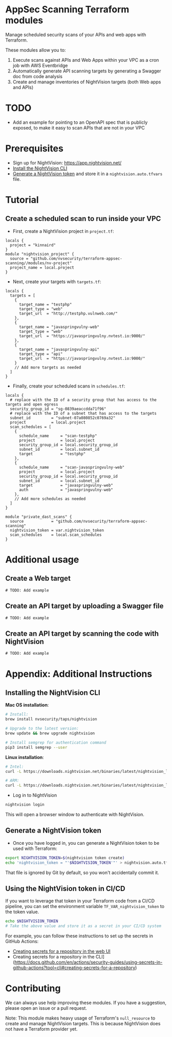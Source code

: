 # AppSec Scanning Terraform modules

Manage scheduled security scans of your APIs and web apps with Terraform.

These modules allow you to:

1. Execute scans against APIs and Web Apps within your VPC as a cron job with AWS Eventbridge
2. Automatically generate API scanning targets by generating a Swagger doc from code analysis
3. Create and manage inventories of NightVision targets (both Web apps and APIs)

# TODO

* Add an example for pointing to an OpenAPI spec that is publicly exposed, to make it easy to scan APIs that are not in your VPC

# Prerequisites

* Sign up for NightVision: https://app.nightvision.net/
* [Install the NightVision CLI](#installing-the-nightvision-cli)
* [Generate a NightVision token](#generate-a-nightvision-token) and store it in a `nightvision.auto.tfvars` file.

# Tutorial

## Create a scheduled scan to run inside your VPC

* First, create a NightVision project in `project.tf`:

```hcl
locals {
  project = "kinnaird"
}
module "nightvision_project" {
  source = "github.com/nvsecurity/terraform-appsec-scanning//modules/nv-project"
  project_name = local.project
}
```

* Next, create your targets with `targets.tf`:

```hcl
locals {
  targets = [
    {
      target_name = "testphp"
      target_type = "web"
      target_url  = "http://testphp.vulnweb.com/"
    },
    {
      target_name = "javaspringvulny-web"
      target_type = "web"
      target_url  = "https://javaspringvulny.nvtest.io:9000/"
    },
    {
      target_name = "javaspringvulny-api"
      target_type = "api"
      target_url  = "https://javaspringvulny.nvtest.io:9000/"
    }
    // Add more targets as needed
  ]
}
```

* Finally, create your scheduled scans in `schedules.tf`:

```hcl
locals {
  # replace with the ID of a security group that has access to the targets and open egress
  security_group_id = "sg-0839aeaccdda71f96"
  # replace with the ID of a subnet that has access to the targets
  subnet_id         = "subnet-07a080852c0769a32"
  project           = local.project
  scan_schedules = [
    {
      schedule_name     = "scan-testphp"
      project           = local.project
      security_group_id = local.security_group_id
      subnet_id         = local.subnet_id
      target            = "testphp"
    },
    {
      schedule_name     = "scan-javaspringvulny-web"
      project           = local.project
      security_group_id = local.security_group_id
      subnet_id         = local.subnet_id
      target            = "javaspringvulny-web"
      auth              = "javaspringvulny-web"
    },
    // Add more schedules as needed
  ]
}

module "private_dast_scans" {
  source            = "github.com/nvsecurity/terraform-appsec-scanning"
  nightvision_token = var.nightvision_token
  scan_schedules    = local.scan_schedules
}
```

# Additional usage

## Create a Web target

```hcl
# TODO: Add example
```

## Create an API target by uploading a Swagger file

```hcl
# TODO: Add example
```

## Create an API target by scanning the code with NightVision

```hcl
# TODO: Add example
```


# Appendix: Additional Instructions

## Installing the NightVision CLI

**Mac OS installation**:

```bash
# Install:
brew install nvsecurity/taps/nightvision

# Upgrade to the latest version:
brew update && brew upgrade nightvision

# Install semgrep for authentication command
pip3 install semgrep --user
```

**Linux installation**:

```bash
# Intel:
curl -L https://downloads.nightvision.net/binaries/latest/nightvision_latest_linux_amd64.tar.gz -q | tar -xz; sudo mv nightvision /usr/local/bin/

# ARM:
curl -L https://downloads.nightvision.net/binaries/latest/nightvision_latest_linux_arm64.tar.gz -q | tar -xz; sudo mv nightvision /usr/local/bin/
```

* Log in to NightVision

```bash
nightvision login
```

This will open a browser window to authenticate with NightVision.

## Generate a NightVision token

* Once you have logged in, you can generate a NightVision token to be used with Terraform:

```bash
export NIGHTVISION_TOKEN=$(nightvision token create)
echo 'nightvision_token = "'$NIGHTVISION_TOKEN'"' > nightvision.auto.tfvars
```

That file is ignored by Git by default, so you won't accidentally commit it.

## Using the NightVision token in CI/CD

If you want to leverage that token in your Terraform code from a CI/CD pipeline, you can set the environment variable `TF_VAR_nightvision_token` to the token value. 

```bash
echo $NIGHTVISION_TOKEN
# Take the above value and store it as a secret in your CI/CD system
```

For example, you can follow these instructions to set up the secrets in GitHub Actions:
- [Creating secrets for a repository in the web UI](https://docs.github.com/en/actions/security-guides/using-secrets-in-github-actions?tool=webui#creating-secrets-for-a-repository) 
- Creating secrets for a repository in the CLI](https://docs.github.com/en/actions/security-guides/using-secrets-in-github-actions?tool=cli#creating-secrets-for-a-repository)

# Contributing

We can always use help improving these modules. If you have a suggestion, please open an issue or a pull request.

Note: This module makes heavy usage of Terraform's `null_resource` to create and manage NightVision targets. This is because NightVision does not have a Terraform provider yet.
